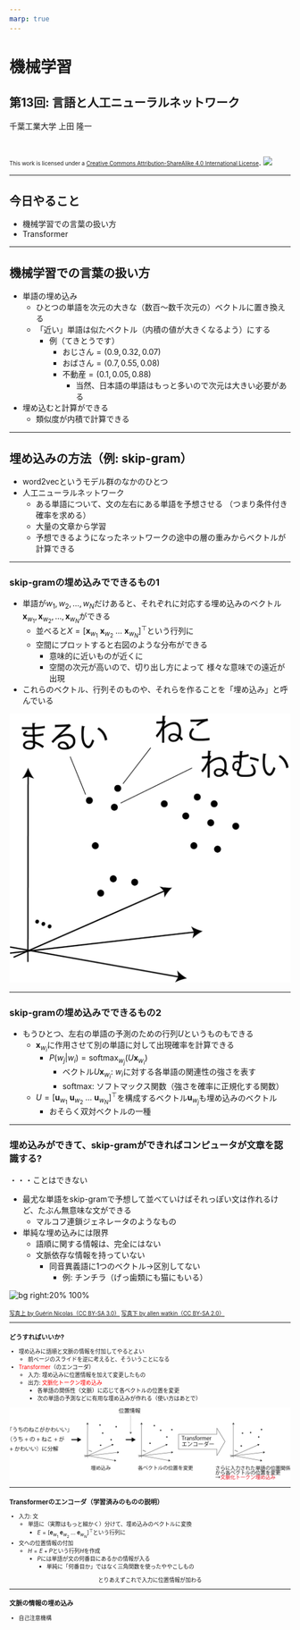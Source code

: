 ```yaml
---
marp: true
---
```


<!-- footer: "機械学習（と統計）第13回" -->

# 機械学習

## 第13回: 言語と人工ニューラルネットワーク

千葉工業大学 上田 隆一

<br />

<span style="font-size:70%">This work is licensed under a </span>[<span style="font-size:70%">Creative Commons Attribution-ShareAlike 4.0 International License</span>](https://creativecommons.org/licenses/by-sa/4.0/).
![](https://i.creativecommons.org/l/by-sa/4.0/88x31.png)

---

<!-- paginate: true -->

## 今日やること

- 機械学習での言葉の扱い方
- Transformer

---

## 機械学習での言葉の扱い方

- 単語の埋め込み
    - ひとつの単語を次元の大きな（数百〜数千次元の）ベクトルに置き換える
    - 「近い」単語は似たベクトル（内積の値が大きくなるよう）にする
        - 例（てきとうです）
            - おじさん$= (0.9, 0.32, 0.07)$
            - おばさん$= (0.7, 0.55, 0.08)$
            - 不動産$= (0.1, 0.05, 0.88)$
                - 当然、日本語の単語はもっと多いので次元は大きい必要がある
- 埋め込むと計算ができる
    - 類似度が内積で計算できる

---

## 埋め込みの方法（例: skip-gram）

- word2vecというモデル群のなかのひとつ
- 人工ニューラルネットワーク
    - ある単語について、文の左右にある単語を予想させる
    （つまり条件付き確率を求める）
    - 大量の文章から学習
    - 予想できるようになったネットワークの途中の層の重みからベクトルが計算できる

---

### skip-gramの埋め込みでできるもの1

- 単語が$w_1, w_2, \dots, w_N$だけあると、それぞれに対応する埋め込みのベクトル$\boldsymbol{x}_{w_1}, \boldsymbol{x}_{w_2}, \dots, \boldsymbol{x}_{w_N}$ができる
    - 並べると$X=[\boldsymbol{x}_{w_1}\ \boldsymbol{x}_{w_2}\ \dots\ \boldsymbol{x}_{w_N}]^\top$という行列に
    - 空間にプロットすると右図のような分布ができる
        - 意味的に近いものが近くに
        - 空間の次元が高いので、切り出し方によって
        様々な意味での遠近が出現
- これらのベクトル、行列そのものや、それらを作ることを「埋め込み」と呼んでいる 


![bg right:20% 100%](./figs/embedding.png)

---

### skip-gramの埋め込みでできるもの2

- もうひとつ、左右の単語の予測のための行列$U$というものもできる
    - $\boldsymbol{x}_{w_i}$に作用させて別の単語に対して出現確率を計算できる
        - $P(w_j | w_i) = \text{softmax}_{w_j}(U \boldsymbol{x}_{w_i})$
            - ベクトル$U\boldsymbol{x}_{w_i}$: $w_i$に対する各単語の関連性の強さを表す
            - $\text{softmax}$: ソフトマックス関数（強さを確率に正規化する関数）
    - $U=[\boldsymbol{u}_{w_1}\ \boldsymbol{u}_{w_2}\ \dots\ \boldsymbol{u}_{w_N}]^\top$を構成するベクトル$\boldsymbol{u}_{w_j}$も埋め込みのベクトル
        - おそらく双対ベクトルの一種

---

### 埋め込みができて、skip-gramができればコンピュータが文章を認識する?

・・・ことはできない

- 最尤な単語をskip-gramで予想して並べていけばそれっぽい文は作れるけど、たぶん無意味な文ができる
    - マルコフ連鎖ジェネレータのようなもの
- 単純な埋め込みには限界
    - 語順に関する情報は、完全にはない
    - 文脈依存な情報を持っていない
        - 同音異義語に1つのベクトル$\rightarrow$区別してない
            - 例: チンチラ（げっ歯類にも猫にもいる）

![bg right:20% 100%](./figs/Chinchilla.jpg)


<span style="font-size:70%">
<a href="https://commons.wikimedia.org/wiki/Chinchilla_lanigera#/media/File:Chinchilla_lanigera_(Wroclaw_zoo)-2.JPG">写真上 by Guérin Nicolas（CC BY-SA 3.0）</a>
<a href="https://commons.wikimedia.org/wiki/File:Chinchilla_cat_(3228221937).jpg">写真下 by allen watkin（CC BY-SA 2.0）</a>

---

### どうすればいいか?

- 埋め込みに語順と文脈の情報を付加してやるとよい
    - 前ページのスライドを逆に考えると、そういうことになる
- <span style="color:red">Transformer</span>（のエンコーダ）
    - 入力: 埋め込みに位置情報を加えて変更したもの
    - 出力: <span style="color:red">文脈化トークン埋め込み</span>
        - 各単語の関係性（文脈）に応じて各ベクトルの位置を変更
        - 次の単語の予測などに有用な埋め込みが作れる（使い方はあとで）

![w:900](./figs/add_context_embedding.png)

---

### Transformerのエンコーダ（学習済みのものの説明）

- 入力: 文
    - 単語に（実際はもっと細かく）分けて、埋め込みのベクトルに変換
        - $E=[\boldsymbol{e}_{w_1}\ \boldsymbol{e}_{w_2}\ \dots\ \boldsymbol{e}_{w_N}]^\top$という行列に
- 文への位置情報の付加
    - $H = E + P$という行列$H$を作成
       - $P$には単語が文の何番目にあるかの情報が入る
           - 単純に「何番目か」ではなく三角関数を使ったややこしもの

<center>とりあえずこれで入力に位置情報が加わる</center>

---

### 文脈の情報の埋め込み

- 自己注意機構

